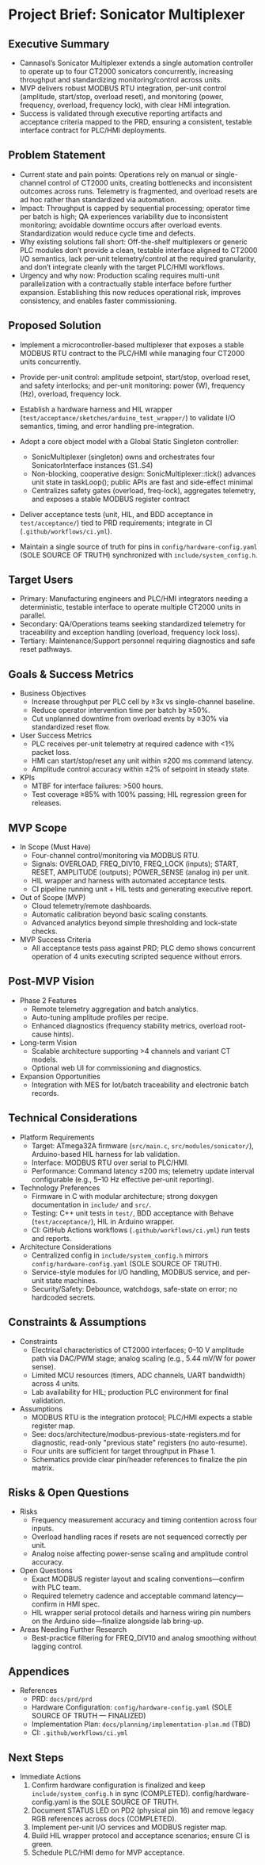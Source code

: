 # Project Brief: Sonicator Multiplexer

## Executive Summary

- Cannasol’s Sonicator Multiplexer extends a single automation controller to operate up to four CT2000 sonicators concurrently, increasing throughput and standardizing monitoring/control across units.
- MVP delivers robust MODBUS RTU integration, per-unit control (amplitude, start/stop, overload reset), and monitoring (power, frequency, overload, frequency lock), with clear HMI integration.
- Success is validated through executive reporting artifacts and acceptance criteria mapped to the PRD, ensuring a consistent, testable interface contract for PLC/HMI deployments.

## Problem Statement

- Current state and pain points: Operations rely on manual or single-channel control of CT2000 units, creating bottlenecks and inconsistent outcomes across runs. Telemetry is fragmented, and overload resets are ad hoc rather than standardized via automation.
- Impact: Throughput is capped by sequential processing; operator time per batch is high; QA experiences variability due to inconsistent monitoring; avoidable downtime occurs after overload events. Standardization would reduce cycle time and defects.
- Why existing solutions fall short: Off-the-shelf multiplexers or generic PLC modules don’t provide a clean, testable interface aligned to CT2000 I/O semantics, lack per‑unit telemetry/control at the required granularity, and don’t integrate cleanly with the target PLC/HMI workflows.
- Urgency and why now: Production scaling requires multi-unit parallelization with a contractually stable interface before further expansion. Establishing this now reduces operational risk, improves consistency, and enables faster commissioning.

## Proposed Solution

- Implement a microcontroller-based multiplexer that exposes a stable MODBUS RTU contract to the PLC/HMI while managing four CT2000 units concurrently.
- Provide per-unit control: amplitude setpoint, start/stop, overload reset, and safety interlocks; and per-unit monitoring: power (W), frequency (Hz), overload, frequency lock.
- Establish a hardware harness and HIL wrapper (`test/acceptance/sketches/arduino_test_wrapper/`) to validate I/O semantics, timing, and error handling pre-integration.
- Adopt a core object model with a Global Static Singleton controller:
  - SonicMultiplexer (singleton) owns and orchestrates four SonicatorInterface instances (S1..S4)
  - Non-blocking, cooperative design: SonicMultiplexer::tick() advances unit state in taskLoop(); public APIs are fast and side-effect minimal
  - Centralizes safety gates (overload, freq-lock), aggregates telemetry, and exposes a stable MODBUS register contract

- Deliver acceptance tests (unit, HIL, and BDD acceptance in `test/acceptance/`) tied to PRD requirements; integrate in CI (`.github/workflows/ci.yml`).
- Maintain a single source of truth for pins in `config/hardware-config.yaml` (SOLE SOURCE OF TRUTH) synchronized with `include/system_config.h`.

## Target Users

- Primary: Manufacturing engineers and PLC/HMI integrators needing a deterministic, testable interface to operate multiple CT2000 units in parallel.
- Secondary: QA/Operations teams seeking standardized telemetry for traceability and exception handling (overload, frequency lock loss).
- Tertiary: Maintenance/Support personnel requiring diagnostics and safe reset pathways.

## Goals & Success Metrics

- Business Objectives
  - Increase throughput per PLC cell by ≥3x vs single-channel baseline.
  - Reduce operator intervention time per batch by ≥50%.
  - Cut unplanned downtime from overload events by ≥30% via standardized reset flow.
- User Success Metrics
  - PLC receives per-unit telemetry at required cadence with <1% packet loss.
  - HMI can start/stop/reset any unit within ≤200 ms command latency.
  - Amplitude control accuracy within ±2% of setpoint in steady state.
- KPIs
  - MTBF for interface failures: >500 hours.
  - Test coverage ≥85% with 100% passing; HIL regression green for releases.

## MVP Scope

- In Scope (Must Have)
  - Four-channel control/monitoring via MODBUS RTU.
  - Signals: OVERLOAD, FREQ_DIV10, FREQ_LOCK (inputs); START, RESET, AMPLITUDE (outputs); POWER_SENSE (analog in) per unit.
  - HIL wrapper and harness with automated acceptance tests.
  - CI pipeline running unit + HIL tests and generating executive report.
- Out of Scope (MVP)
  - Cloud telemetry/remote dashboards.
  - Automatic calibration beyond basic scaling constants.
  - Advanced analytics beyond simple thresholding and lock-state checks.
- MVP Success Criteria
  - All acceptance tests pass against PRD; PLC demo shows concurrent operation of 4 units executing scripted sequence without errors.

## Post-MVP Vision

- Phase 2 Features
  - Remote telemetry aggregation and batch analytics.
  - Auto-tuning amplitude profiles per recipe.
  - Enhanced diagnostics (frequency stability metrics, overload root-cause hints).
- Long-term Vision
  - Scalable architecture supporting >4 channels and variant CT models.
  - Optional web UI for commissioning and diagnostics.
- Expansion Opportunities
  - Integration with MES for lot/batch traceability and electronic batch records.

## Technical Considerations

- Platform Requirements
  - Target: ATmega32A firmware (`src/main.c`, `src/modules/sonicator/`), Arduino-based HIL harness for lab validation.
  - Interface: MODBUS RTU over serial to PLC/HMI.
  - Performance: Command latency ≤200 ms; telemetry update interval configurable (e.g., 5–10 Hz effective per-unit reporting).
- Technology Preferences
  - Firmware in C with modular architecture; strong doxygen documentation in `include/` and `src/`.
  - Testing: C++ unit tests in `test/`, BDD acceptance with Behave (`test/acceptance/`), HIL in Arduino wrapper.
  - CI: GitHub Actions workflows (`.github/workflows/ci.yml`) run tests and reports.
- Architecture Considerations
  - Centralized config in `include/system_config.h` mirrors `config/hardware-config.yaml` (SOLE SOURCE OF TRUTH).
  - Service-style modules for I/O handling, MODBUS service, and per-unit state machines.
  - Security/Safety: Debounce, watchdogs, safe-state on error; no hardcoded secrets.

## Constraints & Assumptions

- Constraints
  - Electrical characteristics of CT2000 interfaces; 0–10 V amplitude path via DAC/PWM stage; analog scaling (e.g., 5.44 mV/W for power sense).
  - Limited MCU resources (timers, ADC channels, UART bandwidth) across 4 units.
  - Lab availability for HIL; production PLC environment for final validation.
- Assumptions
  - MODBUS RTU is the integration protocol; PLC/HMI expects a stable register map.
  - See: docs/architecture/modbus-previous-state-registers.md for diagnostic, read-only "previous state" registers (no auto-resume).
  - Four units are sufficient for target throughput in Phase 1.
  - Schematics provide clear pin/header references to finalize the pin matrix.

## Risks & Open Questions

- Risks
  - Frequency measurement accuracy and timing contention across four inputs.
  - Overload handling races if resets are not sequenced correctly per unit.
  - Analog noise affecting power-sense scaling and amplitude control accuracy.
- Open Questions
  - Exact MODBUS register layout and scaling conventions—confirm with PLC team.
  - Required telemetry cadence and acceptable command latency—confirm in HMI spec.
  - HIL wrapper serial protocol details and harness wiring pin numbers on the Arduino side—finalize alongside lab bring-up.
- Areas Needing Further Research
  - Best-practice filtering for FREQ_DIV10 and analog smoothing without lagging control.

## Appendices

- References
  - PRD: `docs/prd/prd`
  - Hardware Configuration: `config/hardware-config.yaml` (SOLE SOURCE OF TRUTH — FINALIZED)
  - Implementation Plan: `docs/planning/implementation-plan.md` (TBD)
  - CI: `.github/workflows/ci.yml`

## Next Steps

- Immediate Actions
  1. Confirm hardware configuration is finalized and keep `include/system_config.h` in sync (COMPLETED). config/hardware-config.yaml is the SOLE SOURCE OF TRUTH.
  2. Document STATUS LED on PD2 (physical pin 16) and remove legacy RGB references across docs (COMPLETED).
  3. Implement per-unit I/O services and MODBUS register map.
  4. Build HIL wrapper protocol and acceptance scenarios; ensure CI is green.
  5. Schedule PLC/HMI demo for MVP acceptance.
